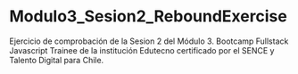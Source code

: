 # Modulo3_Sesion2_ReboundExercise
Ejercicio de comprobación de la Sesion 2 del Módulo 3. Bootcamp Fullstack Javascript Trainee de la institución Edutecno certificado por el SENCE y Talento Digital para Chile. 
